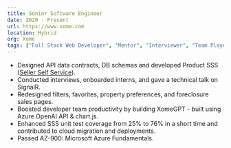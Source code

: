 ```yaml
---
title: Senior Software Engineer
date: 2020 - Present
url: https://www.xome.com
location: Hybrid
org: Xome
tags: ["Full Stack Web Developer", "Mentor", "Interviewer", "Team Player"]
---
```


- Designed API data contracts, DB schemas and developed Product SSS ([Seller Self Service](https://www.businesswire.com/news/home/20240522064621/en/Xome-Democratizes-Real-Estate-with-Launch-of-DIY-Sales-Platform-No-Agent-Required)).
- Conducted interviews, onboarded interns, and gave a technical talk on SignalR.
- Redesigned filters, favorites, property preferences, and foreclosure sales pages.
- Boosted developer team productivity by building XomeGPT - built using Azure OpenAI API & chart.js.
- Enhanced SSS unit test coverage from 25% to 76% in a short time and contributed to cloud migration and deployments.
- Passed AZ-900: Microsoft Azure Fundamentals.
